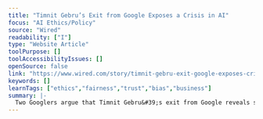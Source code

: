 ```yaml
---
title: "Timnit Gebru’s Exit from Google Exposes a Crisis in AI"
focus: "AI Ethics/Policy"
source: "Wired"
readability: ["I"]
type: "Website Article"
toolPurpose: []
toolAccessibilityIssues: []
openSource: false
link: "https://www.wired.com/story/timnit-gebru-exit-google-exposes-crisis-in-ai/"
keywords: []
learnTags: ["ethics","fairness","trust","bias","business"]
summary: |-
  Two Googlers argue that Timnit Gebru&#39;s exit from Google reveals systemic and highly problematic crises in the AI field.
---
```


